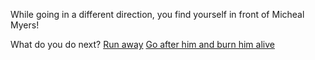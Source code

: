 While going in a different direction, you find yourself in front of Micheal Myers!

What do you do next?
[Run away](run.md)
[Go after him and burn him alive](burn)
 
